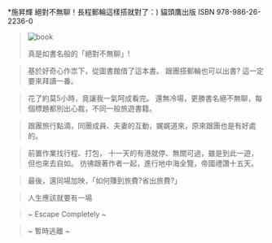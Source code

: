 *施昇輝 絕對不無聊！長程郵輪這樣搭就對了：) 貓頭鷹出版 ISBN 978-986-26-2236-0
                                                            
> ![book](../master/images/ISBN9789862622360.jpg)
>
>真是如書名般的「絕對不無聊」!

>基於好奇心作祟下，從圖書館借了這本書。
>跟團搭郵輪也可以出書?
>這一定要來拜讀一番。

>花了約莫5小時，竟讓我一氣呵成看完。
>還無冷場，更勝書名絕不無聊，每個標題都別出心裁，不同一般旅遊書籍。

>跟團旅行點滴，同團成員、夫妻的互動，娓娓道來，原來跟團也是有好處的。

>前置作業找行程、打包，
>十一天的有港就停、無關可過，雖是到此一遊，但也來去自如。
>彷彿跟著作者一起，進行地中海全覽，帝國禮讚十五天。

>最後，還同場加映，「如何賺到旅費?省出旅費?」

>人生應該就要有一場 

> ~ Escape Completely ~

> ~      暫時逃離     ~
